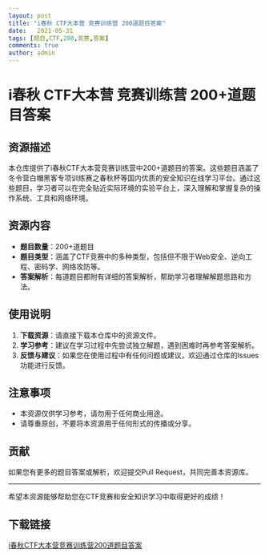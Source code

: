 ```yaml
---
layout: post
title: "i春秋 CTF大本营 竞赛训练营 200道题目答案"
date:   2021-05-31
tags: [题目,CTF,200,竞赛,答案]
comments: true
author: admin
---
```

# i春秋 CTF大本营 竞赛训练营 200+道题目答案

## 资源描述

本仓库提供了i春秋CTF大本营竞赛训练营中200+道题目的答案。这些题目涵盖了冬令营白帽黑客专项训练赛之春秋杯等国内优质的安全知识在线学习平台。通过这些题目，学习者可以在完全贴近实际环境的实验平台上，深入理解和掌握复杂的操作系统、工具和网络环境。

## 资源内容

- **题目数量**：200+道题目
- **题目类型**：涵盖了CTF竞赛中的多种类型，包括但不限于Web安全、逆向工程、密码学、网络攻防等。
- **答案解析**：每道题目都附有详细的答案解析，帮助学习者理解解题思路和方法。

## 使用说明

1. **下载资源**：请直接下载本仓库中的资源文件。
2. **学习参考**：建议在学习过程中先尝试独立解题，遇到困难时再参考答案解析。
3. **反馈与建议**：如果您在使用过程中有任何问题或建议，欢迎通过仓库的Issues功能进行反馈。

## 注意事项

- 本资源仅供学习参考，请勿用于任何商业用途。
- 请尊重原创，不要将本资源用于任何形式的传播或分享。

## 贡献

如果您有更多的题目答案或解析，欢迎提交Pull Request，共同完善本资源库。

---

希望本资源能够帮助您在CTF竞赛和安全知识学习中取得更好的成绩！

## 下载链接

[i春秋CTF大本营竞赛训练营200道题目答案](https://pan.quark.cn/s/7ca327b5b608)